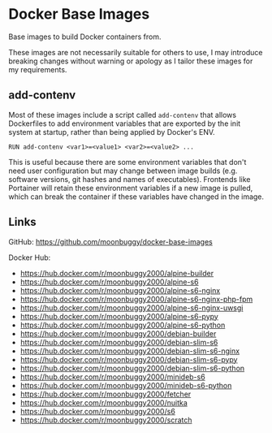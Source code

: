 # Docker Base Images
Base images to build Docker containers from.

These images are not necessarily suitable for others to use, I may introduce breaking changes without warning or apology as I tailor these images for my requirements.

## add-contenv
Most of these images include a script called `add-contenv` that allows Dockerfiles to add environment variables that are exported by the init system at startup, rather than being applied by Docker's ENV.

```
RUN add-contenv <var1>=<value1> <var2>=<value2> ...
```

This is useful because there are some environment variables that don't need user configuration but may change between image builds (e.g. software versions, git hashes and names of executables). Frontends like Portainer will retain these environment variables if a new image is pulled, which can break the container if these variables have changed in the image.

## Links
GitHub: https://github.com/moonbuggy/docker-base-images

Docker Hub:
* https://hub.docker.com/r/moonbuggy2000/alpine-builder
* https://hub.docker.com/r/moonbuggy2000/alpine-s6
* https://hub.docker.com/r/moonbuggy2000/alpine-s6-nginx
* https://hub.docker.com/r/moonbuggy2000/alpine-s6-nginx-php-fpm
* https://hub.docker.com/r/moonbuggy2000/alpine-s6-nginx-uwsgi
* https://hub.docker.com/r/moonbuggy2000/alpine-s6-pypy
* https://hub.docker.com/r/moonbuggy2000/alpine-s6-python
* https://hub.docker.com/r/moonbuggy2000/debian-builder
* https://hub.docker.com/r/moonbuggy2000/debian-slim-s6
* https://hub.docker.com/r/moonbuggy2000/debian-slim-s6-nginx
* https://hub.docker.com/r/moonbuggy2000/debian-slim-s6-pypy
* https://hub.docker.com/r/moonbuggy2000/debian-slim-s6-python
* https://hub.docker.com/r/moonbuggy2000/minideb-s6
* https://hub.docker.com/r/moonbuggy2000/minideb-s6-python
* https://hub.docker.com/r/moonbuggy2000/fetcher
* https://hub.docker.com/r/moonbuggy2000/nuitka
* https://hub.docker.com/r/moonbuggy2000/s6
* https://hub.docker.com/r/moonbuggy2000/scratch
